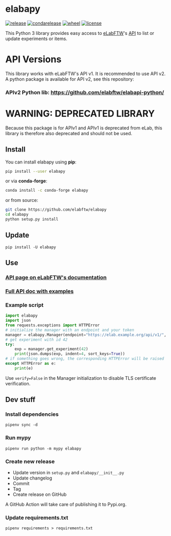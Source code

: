 # elabapy

[![release](https://img.shields.io/pypi/v/elabapy.svg)](https://pypi.org/project/elabapy/)
[![condarelease](https://anaconda.org/conda-forge/elabapy/badges/version.svg)](https://anaconda.org/conda-forge/elabapy)
[![wheel](https://img.shields.io/pypi/wheel/elabapy.svg)](https://pypi.org/project/elabapy/)
[![license](https://img.shields.io/pypi/l/elabapy.svg)](https://www.gnu.org/licenses/gpl-3.0.en.html)

This Python 3 library provides easy access to [eLabFTW](https://www.elabftw.net)'s [API](https://doc.elabftw.net/api.html) to list or update experiments or items.

# API Versions

This library works with eLabFTW's API v1. It is recommended to use API v2. A python package is available for API v2, see this repository:

### APIv2 Python lib: https://github.com/elabftw/elabapi-python/

# WARNING: DEPRECATED LIBRARY

Because this package is for APIv1 and APIv1 is deprecated from eLab, this library is therefore also deprecated and should not be used.

## Install

You can install elabapy using **pip**:

~~~bash
pip install --user elabapy
~~~

or via **conda-forge**:

~~~bash
conda install -c conda-forge elabapy
~~~

or from source:

~~~bash
git clone https://github.com/elabftw/elabapy
cd elabapy
python setup.py install
~~~

## Update

    pip install -U elabapy

## Use

### [API page on eLabFTW's documentation](https://doc.elabftw.net/api.html)
### [Full API doc with examples](https://doc.elabftw.net/api/v1)

### Example script

~~~python
import elabapy
import json
from requests.exceptions import HTTPError
# initialize the manager with an endpoint and your token
manager = elabapy.Manager(endpoint="https://elab.example.org/api/v1/", token="3ca8...e14b")
# get experiment with id 42
try:
    exp = manager.get_experiment(42)
    print(json.dumps(exp, indent=4, sort_keys=True))
# if something goes wrong, the corresponding HTTPError will be raised
except HTTPError as e:
    print(e)
~~~

Use `verify=False` in the Manager initialization to disable TLS certificate verification.

## Dev stuff

### Install dependencies

`pipenv sync -d`

### Run mypy

`pipenv run python -m mypy elabapy`

### Create new release

* Update version in `setup.py` and `elabapy/__init__.py`
* Update changelog
* Commit
* Tag
* Create release on GitHub

A GitHub Action will take care of publishing it to Pypi.org.

### Update requirements.txt

`pipenv requirements > requirements.txt`

